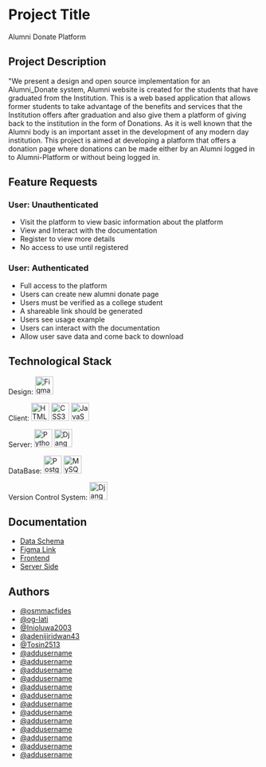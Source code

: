 # Project Title

Alumni Donate Platform

## Project Description


"We present a design and open source implementation for an Alumni_Donate system, 
Alumni website is created for the students that have graduated from the Institution. This is a web based application that allows former students to take advantage of the benefits and services that the Institution offers after graduation and also give them a platform of giving back to the institution in the form of Donations. As it is well known that the Alumni body is an important asset in the development of any modern day institution.
This project is aimed at developing a platform that offers a donation page where donations can be made either by an Alumni logged in to Alumni-Platform or without being logged in.

## Feature Requests

### User: Unauthenticated
- Visit the platform to view basic information about the platform
- View and Interact with the documentation
- Register to view more details
- No access to use until registered

### User: Authenticated
- Full access to the platform
- Users can create new alumni donate page
- Users must be verified as a college student
- A shareable link should be generated 
- Users see usage example
- Users can interact with the documentation
- Allow user save data and come back to download

## Technological Stack

<p align="left">Design:
	<a href="https://www.figma.com/" target="_blank" rel="noreferrer"><img src="https://raw.githubusercontent.com/danielcranney/readme-generator/main/public/icons/skills/figma-colored.svg" width="36" height="36" alt="Figma" /></a></p>
</p>
<p align="left">Client:
	<a href="https://developer.mozilla.org/en-US/docs/Glossary/HTML5" target="_blank" rel="noreferrer"><img src="https://raw.githubusercontent.com/danielcranney/readme-generator/main/public/icons/skills/html5-colored.svg" width="36" height="36" alt="HTML5" /></a>
	<a href="https://www.w3.org/TR/CSS/#css" target="_blank" rel="noreferrer"><img src="https://raw.githubusercontent.com/danielcranney/readme-generator/main/public/icons/skills/css3-colored.svg" width="36" height="36" alt="CSS3" /></a>
	<a href="https://developer.mozilla.org/en-US/docs/Web/JavaScript" target="_blank" rel="noreferrer"><img src="https://raw.githubusercontent.com/danielcranney/readme-generator/main/public/icons/skills/javascript-colored.svg" width="36" height="36" alt="JavaScript" /></a>
</p>
<p align="left">Server:
	<a href="https://www.python.org/" target="_blank" rel="noreferrer"><img src="https://raw.githubusercontent.com/danielcranney/readme-generator/main/public/icons/skills/python-colored.svg" width="36" height="36" alt="Python" /></a>
   <a href="https://www.djangoproject.com/" target="_blank" rel="noreferrer"><img src="https://verbose-equals-true.gitlab.io/django-postgres-vue-gitlab-ecs/django.jpg" width="36" height="36" alt="Django"/></a>
</p>
<p align="left">DataBase:
<a href="https://www.postgresql.org/" target="_blank" rel="noreferrer"><img src="https://raw.githubusercontent.com/danielcranney/readme-generator/main/public/icons/skills/postgresql-colored.svg" width="36" height="36" alt="PostgreSQL" /></a>
<a href="https://www.mysql.com/" target="_blank" rel="noreferrer"><img src="https://raw.githubusercontent.com/danielcranney/readme-generator/main/public/icons/skills/mysql-colored.svg" width="36" height="36" alt="MySQL" /></a></p>
<p align="left">Version Control System: 
 <a href="https://www.github.com/" target="_blank" rel="noreferrer"><img src="https://github.githubassets.com/images/modules/logos_page/GitHub-Mark.png" width="36" height="36" alt="Django"/></a>
</p>


## Documentation

- [Data Schema](https://linktodocumentation)
- [Figma Link](https://linktodocumentation)
- [Frontend](https://linktodocumentation)
- [Server Side](https://docs.google.com/document/d/1X0CcFMb7bXfWedCc_91pOlBgs-ODgLKfsEyksTPlXEo/edit)

## Authors 
- [@osmmacfides](https://github.com/osmmacfides)
- [@og-lati](https://github.com/og-lati)
- [@Inioluwa2003](https://github.com/Inioluwa2003)
- [@adenijiridwan43](https://github.com/adenijiridwan43)
- [@Tosin2513](https://github.com/Tosin2513)
- [@addusername](https://github.com/addusername)
- [@addusername](https://github.com/addusername)
- [@addusername](https://github.com/addusername)
- [@addusername](https://github.com/addusername)
- [@addusername](https://github.com/addusername)
- [@addusername](https://github.com/addusername)
- [@addusername](https://github.com/addusername)
- [@addusername](https://github.com/addusername)
- [@addusername](https://github.com/addusername)
- [@addusername](https://github.com/addusername)
- [@addusername](https://github.com/addusername)
- [@addusername](https://github.com/addusername)
- [@addusername](https://github.com/addusername)



